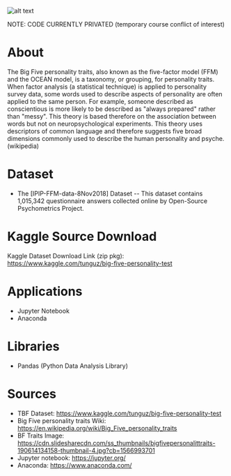 ![alt text](https://cdn.slidesharecdn.com/ss_thumbnails/bigfivepersonalittraits-190614134158-thumbnail-4.jpg?cb=1566993701)

NOTE: CODE CURRENTLY PRIVATED (temporary course conflict of interest)

# About

The Big Five personality traits, also known as the five-factor model (FFM) and the OCEAN model, is a taxonomy, or grouping,
for personality traits. When factor analysis (a statistical technique) is applied to personality survey data, some words
used to describe aspects of personality are often applied to the same person. For example, someone described as conscientious 
is more likely to be described as "always prepared" rather than "messy". This theory is based therefore on the association 
between words but not on neuropsychological experiments. This theory uses descriptors of common language and therefore suggests
five broad dimensions commonly used to describe the human personality and psyche. (wikipedia)

# Dataset

- The [IPIP-FFM-data-8Nov2018] Dataset
 -- This dataset contains 1,015,342 questionnaire answers collected online by Open-Source Psychometrics Project.

# Kaggle Source Download
Kaggle Dataset Download Link (zip pkg): https://www.kaggle.com/tunguz/big-five-personality-test


# Applications

- Jupyter Notebook 
- Anaconda

# Libraries

- Pandas (Python Data Analysis Library)

# Sources

- TBF Dataset: https://www.kaggle.com/tunguz/big-five-personality-test
- Big Five personality traits Wiki: https://en.wikipedia.org/wiki/Big_Five_personality_traits
- BF Traits Image: https://cdn.slidesharecdn.com/ss_thumbnails/bigfivepersonalittraits-190614134158-thumbnail-4.jpg?cb=1566993701
- Jupyter notebook: https://jupyter.org/
- Anaconda: https://www.anaconda.com/
